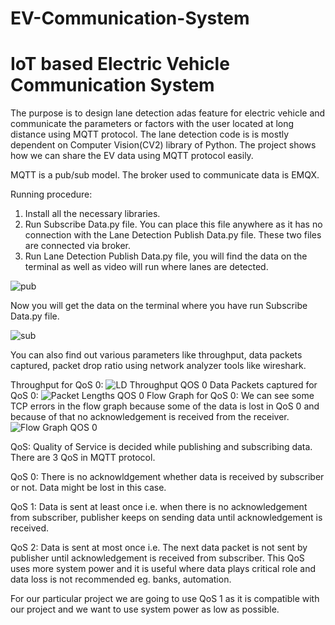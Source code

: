 # EV-Communication-System
# IoT based Electric Vehicle Communication System
The purpose is to design lane detection adas feature for electric vehicle and communicate the parameters or factors with the user located at long distance using MQTT protocol.
The lane detection code is is mostly dependent on Computer Vision(CV2) library of Python.
The project shows how we can share the EV data using MQTT protocol easily.

MQTT is a pub/sub model. The broker used to communicate data is EMQX. 

Running procedure:
1) Install all the necessary libraries.
2) Run Subscribe Data.py file. You can place this file anywhere as it has no connection with the Lane Detection Publish Data.py file. These two files are connected via broker. 
3) Run Lane Detection Publish Data.py file, you will find the data on the terminal as well as video will run where lanes are detected. 

![pub](https://user-images.githubusercontent.com/73383343/126430604-15ae0de7-748f-40c1-8a5d-618cd0a5ce83.JPG)

Now you will get the data on the terminal where you have run Subscribe Data.py file.

![sub](https://user-images.githubusercontent.com/73383343/126430654-e76524d3-e1e0-4401-8d61-fcc7eb3170cc.JPG)


You can also find out various parameters like throughput, data packets captured, packet drop ratio using network analyzer tools like wireshark.

Throughput for QoS 0:
![LD Throughput QOS 0](https://user-images.githubusercontent.com/73383343/126430797-a0b27e8f-bce8-4ab7-8c1d-c9c53937be87.png)
Data Packets captured for QoS 0:
![Packet Lengths QOS 0](https://user-images.githubusercontent.com/73383343/126430814-b342bf4d-9a4a-41a5-a41f-a1ac51431c70.PNG)
Flow Graph for QoS 0: We can see some TCP errors in the flow graph because some of the data is lost in QoS 0 and because of that no acknowledgement is received from the receiver.
![Flow Graph QOS 0](https://user-images.githubusercontent.com/73383343/126430957-45bf97c4-d79b-46ef-b1cd-d60eeb1025eb.png)


QoS: Quality of Service is decided while publishing and subscribing data. There are 3 QoS in MQTT protocol. 

QoS 0: There is no acknowldgement whether data is received by subscriber or not. Data might be lost in this case.

QoS 1: Data is sent at least once i.e. when there is no acknowledgement from subscriber, publisher keeps on sending data until acknowledgement is received. 

QoS 2: Data is sent at most once i.e. The next data packet is not sent by publisher until acknowledgement is received from subscriber. This QoS uses more system power and it is useful where data plays critical role and data loss is not recommended eg. banks, automation.

For our particular project we are going to use QoS 1 as it is compatible with our project and we want to use system power as low as possible.   
